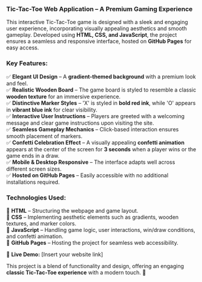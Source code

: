### Tic-Tac-Toe Web Application – A Premium Gaming Experience  

This interactive Tic-Tac-Toe game is designed with a sleek and engaging user experience, incorporating visually appealing aesthetics and smooth gameplay. Developed using **HTML, CSS, and JavaScript**, the project ensures a seamless and responsive interface, hosted on **GitHub Pages** for easy access.  

### **Key Features:**  

✅ **Elegant UI Design** – A **gradient-themed background** with a premium look and feel.  
✅ **Realistic Wooden Board** – The game board is styled to resemble a classic **wooden texture** for an immersive experience.  
✅ **Distinctive Marker Styles** – 'X' is styled in **bold red ink**, while 'O' appears in **vibrant blue ink** for clear visibility.  
✅ **Interactive User Instructions** – Players are greeted with a welcoming message and clear game instructions upon visiting the site.  
✅ **Seamless Gameplay Mechanics** – Click-based interaction ensures smooth placement of markers.  
✅ **Confetti Celebration Effect** – A visually appealing **confetti animation** appears at the center of the screen for **3 seconds** when a player wins or the game ends in a draw.  
✅ **Mobile & Desktop Responsive** – The interface adapts well across different screen sizes.  
✅ **Hosted on GitHub Pages** – Easily accessible with no additional installations required.  

### **Technologies Used:**  

🔹 **HTML** – Structuring the webpage and game layout.  
🔹 **CSS** – Implementing aesthetic elements such as gradients, wooden textures, and marker colors.  
🔹 **JavaScript** – Handling game logic, user interactions, win/draw conditions, and confetti animation.  
🔹 **GitHub Pages** – Hosting the project for seamless web accessibility.  

📌 **Live Demo:** [Insert your website link]  

This project is a blend of functionality and design, offering an engaging **classic Tic-Tac-Toe experience** with a modern touch. 🚀
